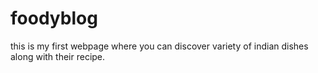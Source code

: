 # foodyblog
this is my first webpage where  you can discover variety of indian dishes along with their recipe.
